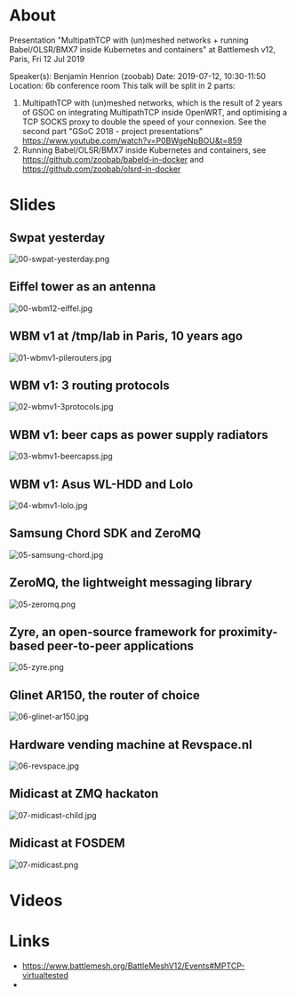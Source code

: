 About
=====

Presentation "MultipathTCP with (un)meshed networks + running Babel/OLSR/BMX7 inside Kubernetes and containers" at Battlemesh v12, Paris, Fri 12 Jul 2019

Speaker(s): Benjamin Henrion (zoobab)
Date: 2019-07-12, 10:30-11:50
Location: 6b conference room
This talk will be split in 2 parts:
1. MultipathTCP with (un)meshed networks, which is the result of 2 years of GSOC on integrating MultipathTCP inside OpenWRT, and optimising a TCP SOCKS proxy to double the speed of your connexion. See the second part "GSoC 2018 - project presentations" https://www.youtube.com/watch?v=P0BWgeNpBOU&t=859
2. Running Babel/OLSR/BMX7 inside Kubernetes and containers, see https://github.com/zoobab/babeld-in-docker and https://github.com/zoobab/olsrd-in-docker

Slides
======

## Swpat yesterday
![00-swpat-yesterday.png](00-swpat-yesterday.png)
## Eiffel tower as an antenna
![00-wbm12-eiffel.jpg](00-wbm12-eiffel.jpg)
## WBM v1 at /tmp/lab in Paris, 10 years ago
![01-wbmv1-pilerouters.jpg](01-wbmv1-pilerouters.jpg)
## WBM v1: 3 routing protocols
![02-wbmv1-3protocols.jpg](02-wbmv1-3protocols.jpg)
## WBM v1: beer caps as power supply radiators 
![03-wbmv1-beercapss.jpg](03-wbmv1-beercapss.jpg)
## WBM v1: Asus WL-HDD and Lolo 
![04-wbmv1-lolo.jpg](04-wbmv1-lolo.jpg)
## Samsung Chord SDK and ZeroMQ
![05-samsung-chord.jpg](05-samsung-chord.jpg)
## ZeroMQ, the lightweight messaging library
![05-zeromq.png](05-zeromq.png)
## Zyre, an open-source framework for proximity-based peer-to-peer applications
![05-zyre.png](05-zyre.png)
## Glinet AR150, the router of choice
![06-glinet-ar150.jpg](06-glinet-ar150.jpg)
## Hardware vending machine at Revspace.nl
![06-revspace.jpg](06-revspace.jpg)
## Midicast at ZMQ hackaton
![07-midicast-child.jpg](07-midicast-child.jpg)
## Midicast at FOSDEM
![07-midicast.png](07-midicast.png)

Videos
======

Links
=====

* https://www.battlemesh.org/BattleMeshV12/Events#MPTCP-virtualtested
* 
